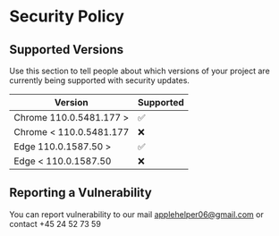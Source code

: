 # Security Policy

## Supported Versions

Use this section to tell people about which versions of your project are
currently being supported with security updates.

| Version | Supported          |
| ------- | ------------------ |
| Chrome 110.0.5481.177 >   | :white_check_mark: |
| Chrome < 110.0.5481.177   | :x:                |
| Edge 110.0.1587.50 >   | :white_check_mark: |
| Edge < 110.0.1587.50   | :x:                |

## Reporting a Vulnerability

You can report vulnerability to our mail applehelper06@gmail.com or contact +45 24 52 73 59
